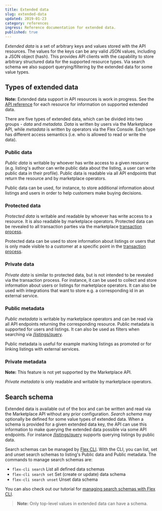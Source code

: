 ```yaml
---
title: Extended data
slug: extended-data
updated: 2019-01-23
category: references
ingress: Reference documentation for extended data.
published: true
---
```


_Extended data_ is a set of arbitrary keys and values stored with the
API resources. The values for the keys can be any valid JSON values,
including a JSON object (hash). This provides API clients with the
capability to store arbitrary structured data for the supported resource
types. Via search schema we also support querying/filtering by the
extended data for some value types.

## Types of extended data

**Note:** Extended data support in API resources is work in progress.
See the [API reference](/references/api/) for each resource for
information on supported extended data.

There are five types of extended data, which can be divided into two
groups - _data_ and _metadata_. _Data_ is written by users via the
Marketplace API, while _metadata_ is written by operators via the Flex
Console. Each type has different access semantics (i.e. who is allowed
to read or write the data).

### Public data

_Public data_ is writable by whoever has write access to a given
resource (e.g. listing's author can write public data about the listing,
a user can write public data in their profile). Public data is readable
via all API endpoints that return the resource and by marketplace
operators.

Public data can be used, for instance, to store additional information
about listings and users in order to help customers make buying
decisions.

### Protected data

_Protected data_ is writable and readable by whoever has write access to
a resource. It is also readable by marketplace operators. Protected data
can be revealed to all transaction parties via the marketplace
[transaction process](/background/transaction-process/).

Protected data can be used to store information about listings or users
that is only made visible to a customer at a specific point in the
[transaction process](/background/transaction-process/).

### Private data

_Private data_ is similar to protected data, but is not intended to be
revealed via the transaction process. For instance, it can be used to
collect and store information about users or listings for marketplace
operators. It can also be used with integrations that want to store e.g.
a corresponding id in an external service.

### Public metadata

_Public metadata_ is writable by marketplace operators and can be read
via all API endpoints returning the corresponding resource. Public
metadata is supported for users and listings. It can also be used as
filters when searching via
[/listings/query](https://www.sharetribe.com/api-reference/marketplace.html#query-listings).

Public metadata is useful for example marking listings as promoted or
for linking listings with external services.

### Private metadata

**Note:** This feature is not yet supported by the Marketplace API.

_Private metadata_ is only readable and writable by marketplace
operators.

## Search schema

Extended data is available out of the box and can be written and read
via the Marketplace API without any prior configuration. _Search schema_
may optionally be defined for some value types of extended data. When a
schema is provided for a given extended data key, the API can use this
information to make querying the extended data possible via some API
endpoints. For instance
[/listings/query](https://www.sharetribe.com/api-reference/marketplace.html#query-listings)
supports querying listings by public data.

Search schemas can be managed by
[Flex CLI](/flex-cli/getting-started-with-flex-cli/). With the CLI, you
can list, set and unset search schemas to listing's Public data and
Public metadata. The commands to manage search schemas are:

- `flex-cli search` List all defined data schemas
- `flex-cli search set` Set (create or update) data schema
- `flex-cli search unset` Unset data schema

You can also check out our tutorial for
[managing search schemas with Flex CLI](/flex-cli/manage-search-schemas-with-flex-cli/).

> **Note:** Only top-level values in extended data can have a schema.
